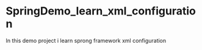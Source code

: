 # SpringDemo_learn_xml_configuration
In this demo project i learn sprong framework xml configuration
